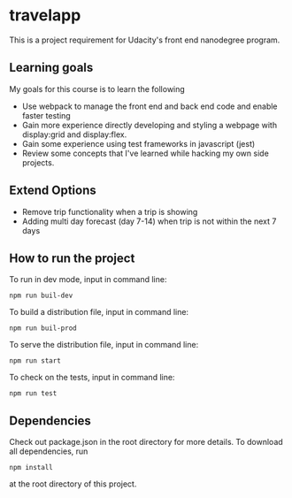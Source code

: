 # travelapp
This is a project requirement for Udacity's front end nanodegree program. 

## Learning goals
My goals for this course is to learn the following
- Use webpack to manage the front end and back end code and enable faster testing
- Gain more experience directly developing and styling a webpage with display:grid and display:flex. 
- Gain some experience using test frameworks in javascript (jest)
- Review some concepts that I've learned while hacking my own side projects. 

## Extend Options
- Remove trip functionality when a trip is showing
- Adding multi day forecast (day 7-14) when trip is not within the next 7 days

## How to run the project
To run in dev mode, input in command line:
```
npm run buil-dev
```
To build a distribution file, input in command line:
```
npm run buil-prod
```
To serve the distribution file, input in command line:
```
npm run start
```
To check on the tests, input in command line:
```
npm run test
```

## Dependencies
Check out package.json in the root directory for more details. To download all dependencies, run
```
npm install
```
at the root directory of this project. 